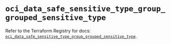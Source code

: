 # `oci_data_safe_sensitive_type_group_grouped_sensitive_type`

Refer to the Terraform Registry for docs: [`oci_data_safe_sensitive_type_group_grouped_sensitive_type`](https://registry.terraform.io/providers/oracle/oci/7.19.0/docs/resources/data_safe_sensitive_type_group_grouped_sensitive_type).
